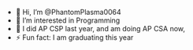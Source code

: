 - 👋 Hi, I’m @PhantomPlasma0064
- 👀 I’m interested in Programming
- 🌱 I did AP CSP last year, and am doing AP CSA now,
- ⚡ Fun fact: I am graduating this year

<!---
PhantomPlasma0064/PhantomPlasma0064 is a ✨ special ✨ repository because its `README.md` (this file) appears on your GitHub profile.
You can click the Preview link to take a look at your changes.
--->
